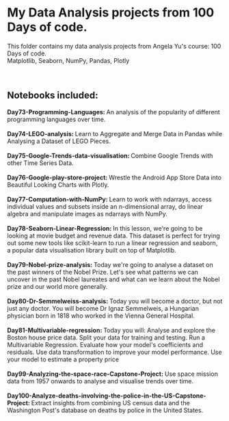 <h1>My Data Analysis projects from 100 Days of code. </h1>

<p>This folder contains my data analysis projects from Angela Yu's course: 100 Days of code.
<br/> Matplotlib, Seaborn, NumPy, Pandas, Plotly </p>

  <br/>
  
<h2><b>Notebooks included:</b><br/></h2>
<b>Day73-Programming-Languages: </b> An analysis of the popularity of different programming languages over time.<br/><br/>
<b>Day74-LEGO-analysis: </b> Learn to Aggregate and Merge Data in Pandas while Analysing a Dataset of LEGO Pieces.<br/><br/>
<b>Day75-Google-Trends-data-visualisation: </b> Combine Google Trends with other Time Series Data.<br/><br/>
<b>Day76-Google-play-store-project: </b> Wrestle the Android App Store Data into Beautiful Looking Charts with Plotly.<br/><br/>
<b>Day77-Computation-with-NumPy: </b> Learn to work with ndarrays, access individual values and subsets inside an n-dimensional array, do linear algebra and manipulate images as ndarrays with NumPy.<br/><br/>
<b>Day78-Seaborn-Linear-Regression: </b> In this lesson, we're going to be looking at movie budget and revenue data. This dataset is perfect for trying out some new tools like scikit-learn to run a linear regression and seaborn, a popular data visualisation library built on top of Matplotlib.<br/><br/>
<b>Day79-Nobel-prize-analysis: </b> Today we're going to analyse a dataset on the past winners of the Nobel Prize. Let's see what patterns we can uncover in the past Nobel laureates and what can we learn about the Nobel prize and our world more generally.<br/><br/>
<b>Day80-Dr-Semmelweiss-analysis: </b> Today you will become a doctor, but not just any doctor. You will become Dr Ignaz Semmelweis, a Hungarian physician born in 1818 who worked in the Vienna General Hospital.<br/><br/>
<b>Day81-Multivariable-regression: </b> Today you will: Analyse and explore the Boston house price data. Split your data for training and testing. Run a Multivariable Regression. Evaluate how your model's coefficients and residuals. Use data transformation to improve your model performance. Use your model to estimate a property price<br/><br/>
<b>Day99-Analyzing-the-space-race-Capstone-Project: </b> Use space mission data from 1957 onwards to analyse and visualise trends over time.<br/><br/>
<b>Day100-Analyze-deaths-involving-the-police-in-the-US-Capstone-Project: </b> Extract insights from combining US census data and the Washington Post's database on deaths by police in the United States.<br/><br/>

